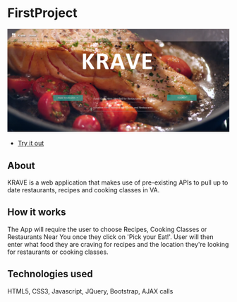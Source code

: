 # FirstProject

![homepage](/assets/images/homepage.png)

* [Try it out]()

## About

KRAVE is a web application that makes use of pre-existing APIs to pull up to date restaurants, recipes and cooking classes in VA. 

## How it works

The App will require the user to choose Recipes, Cooking Classes or Restaurants Near You once they click on 'Pick your Eat!'. User will then enter what food they are craving for recipes and the location they're looking for restaurants or cooking classes. 

## Technologies used

HTML5, CSS3, Javascript, JQuery, Bootstrap, AJAX calls




